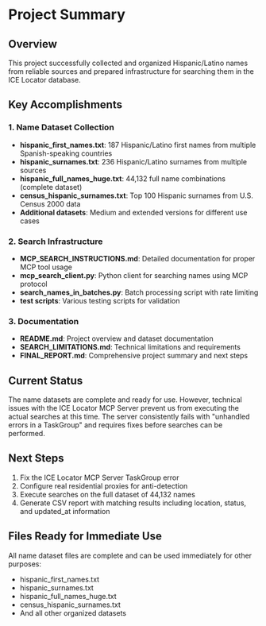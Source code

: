 # Project Summary

## Overview
This project successfully collected and organized Hispanic/Latino names from reliable sources and prepared infrastructure for searching them in the ICE Locator database.

## Key Accomplishments

### 1. Name Dataset Collection
- **hispanic_first_names.txt**: 187 Hispanic/Latino first names from multiple Spanish-speaking countries
- **hispanic_surnames.txt**: 236 Hispanic/Latino surnames from multiple sources
- **hispanic_full_names_huge.txt**: 44,132 full name combinations (complete dataset)
- **census_hispanic_surnames.txt**: Top 100 Hispanic surnames from U.S. Census 2000 data
- **Additional datasets**: Medium and extended versions for different use cases

### 2. Search Infrastructure
- **MCP_SEARCH_INSTRUCTIONS.md**: Detailed documentation for proper MCP tool usage
- **mcp_search_client.py**: Python client for searching names using MCP protocol
- **search_names_in_batches.py**: Batch processing script with rate limiting
- **test scripts**: Various testing scripts for validation

### 3. Documentation
- **README.md**: Project overview and dataset documentation
- **SEARCH_LIMITATIONS.md**: Technical limitations and requirements
- **FINAL_REPORT.md**: Comprehensive project summary and next steps

## Current Status
The name datasets are complete and ready for use. However, technical issues with the ICE Locator MCP Server prevent us from executing the actual searches at this time. The server consistently fails with "unhandled errors in a TaskGroup" and requires fixes before searches can be performed.

## Next Steps
1. Fix the ICE Locator MCP Server TaskGroup error
2. Configure real residential proxies for anti-detection
3. Execute searches on the full dataset of 44,132 names
4. Generate CSV report with matching results including location, status, and updated_at information

## Files Ready for Immediate Use
All name dataset files are complete and can be used immediately for other purposes:
- hispanic_first_names.txt
- hispanic_surnames.txt
- hispanic_full_names_huge.txt
- census_hispanic_surnames.txt
- And all other organized datasets